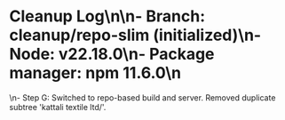 # Cleanup Log\n\n- Branch: cleanup/repo-slim (initialized)\n- Node: v22.18.0\n- Package manager: npm 11.6.0\n
\n- Step G: Switched to repo-based build and server. Removed duplicate subtree 'kattali textile ltd/'.
